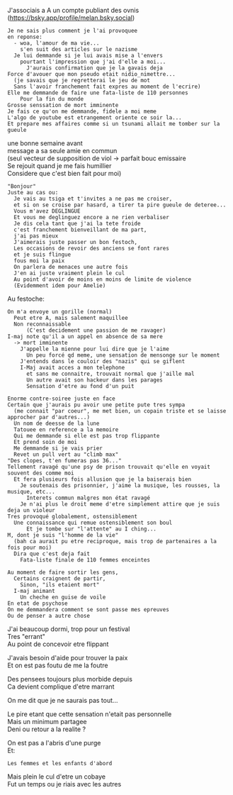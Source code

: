 J'associais a A un compte publiant des ovnis (https://bsky.app/profile/melan.bsky.social)  

    Je ne sais plus comment je l'ai provoquee  
    en reponse:  
      - woa, l'amour de ma vie...  
        s'en suit des articles sur le nazisme  
      Je lui demmande si je lui avais mise a l'envers  
        pourtant l'impression que j'ai d'elle a moi...  
          J'aurais confirmation que je la gavais deja  
    Force d'avouer que mon pseudo etait nidio_nimettre...  
      (je savais que je regretterai le jeu de mot  
      Sans l'avoir franchement fait expres au moment de l'ecrire)  
    Elle me demmande de faire une fata-liste de 110 personnes  
        Pour la fin du monde  
    Grosse senssation de mort imminente  
    Je fais ce qu'on me demmande, fidele a moi meme  
    L'algo de youtube est etrangement oriente ce soir la...  
    Et prepare mes affaires comme si un tsunami allait me tomber sur la gueule  
    
une bonne semaine avant   
  message a sa seule amie en commun  
  (seul vecteur de supposition de viol -> parfait bouc emissaire  
    Se rejouit quand je me fais humillier  
    Considere que c'est bien fait pour moi)  
      
    "Bonjour"  
    Juste au cas ou:  
      Je vais au tsiga et t'invites a ne pas me croiser,  
      et si on se croise par hasard, a tirer ta pire gueule de deteree...  
      Vous m'avez DEGLINGUE  
      Et vous me deglinguez encore a ne rien verbaliser  
      Je dis cela tant que j'ai la tete froide  
      c'est franchement bienveillant de ma part,  
      j'ai pas mieux  
      J'aimerais juste passer un bon festoch,  
      Les occasions de revoir des anciens se font rares  
      et je suis flingue  
      fous moi la paix  
      On parlera de menaces une autre fois  
      J'en ai juste vraiment plein le cul  
      Au point d'avoir de moins en moins de limite de violence
      (Evidemment idem pour Amelie)  

Au festoche:

    On m'a envoye un gorille (normal)  
      Peut etre A, mais salement maquillee  
      Non reconnaissable  
          (C'est decidement une passion de me ravager)  
    I-maj note qu'il a un appel en absence de sa mere
      -> mort imminente  
        J'appelle la mienne pour lui dire que je l'aime  
          Un peu forcé qd meme, une sensation de mensonge sur le moment  
        J'entends dans le couloir des "nazis" qui se giflent  
        I-Maj avait acces a mon telephone  
          et sans me connaitre, trouvait normal que j'aille mal  
          Un autre avait son hackeur dans les parages
          Sensation d'etre au fond d'un puit  

    Enorme contre-soiree juste en face  
    Certain que j'aurais pu avoir une petite pute tres sympa  
      (me connait "par coeur", me met bien, un copain triste et se laisse approcher par d'autres...)  
      Un nom de deesse de la lune  
      Tatouee en reference a la memoire  
      Qui me demmande si elle est pas trop flippante  
      Et prend soin de moi  
      Me demmande si je vais prier  
      Revet un pull vert au "climb max"  
    "Des clopes, t'en fumeras pas 36..."  
    Tellement ravagé qu'une psy de prison trouvait qu'elle en voyait souvent des comme moi  
      Et fera plusieurs fois allusion que je la baiserais bien  
        Je soutenais des prisonnier, j'aime la musique, les rousses, la musique, etc...  
          Interets commun malgres mon état ravagé  
        Je n'ai plus le droit meme d'etre simplement attire que je suis deja un violeur  
    Tres provoqué globalement, ostensiblement  
      Une connaissance qui remue ostensiblement son boul  
          Et je tombe sur "l'attente" au I ching...  
    M, dont je suis "l'homme de la vie" 
      (bah ca aurait pu etre reciproque, mais trop de partenaires a la fois pour moi)  
      Dira que c'est deja fait  
        Fata-liste finale de 110 femmes enceintes  

    Au moment de faire sortir les gens,  
      Certains craignent de partir,  
        Sinon, "ils etaient mort"  
      I-maj animant  
        Un cheche en guise de voile  
    En etat de psychose  
    On me demmandera comment se sont passe mes epreuves  
    Ou de penser a autre chose
    
  J'ai beaucoup dormi, trop pour un festival  
  Tres "errant"  
  Au point de concevoir etre flippant
  
  J'avais besoin d'aide pour trouver la paix  
  Et on est pas foutu de me la foutre  

  Des pensees toujours plus morbide depuis  
  Ca devient complique d'etre marrant  

  On me dit que je ne saurais pas tout...  

  Le pire etant que cette sensation n'etait pas personnelle  
    Mais un minimum partagee  
    Deni ou retour a la realite ?

  On est pas a l'abris d'une purge  
  Et:  
  
    Les femmes et les enfants d'abord  

  Mais plein le cul d'etre un cobaye  
  Fut un temps ou je riais avec les autres
